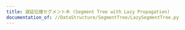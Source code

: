```yaml
---
title: 遅延伝播セグメント木 (Segment Tree with Lazy Propagation)
documentation_of: //DataStructure/SegmentTree/LazySegmentTree.py
---
```


